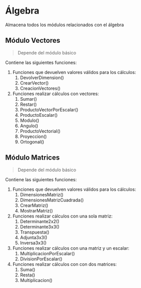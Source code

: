 # Álgebra

Almacena todos los módulos relacionados con el álgebra

## Módulo Vectores

> Depende del módulo básico

Contiene las siguientes funciones:


1. Funciones que devuelven valores válidos para los cálculos:
   1. DevolverDimension()
   2. CrearVector()
   3. CreacionVectores()
2. Funciones realizar cálculos con vectores:
   1. Sumar()
   2. Restar()
   3. ProductoVectorPorEscalar()
   4. ProductoEscalar()
   5. Modulo()
   6. Angulo()
   7. ProductoVectorial()
   8. Proyeccion()
   9. Ortogonal()

## Módulo Matrices

> Depende del módulo básico

Contiene las siguientes funciones:


1. Funciones que devuelven valores válidos para los cálculos:
   1. DimensionesMatriz()
   2. DimensionesMatrizCuadrada()
   3. CrearMatriz()
   4. MostrarMatriz()
2. Funciones realizar cálculos con una sola matriz:
   1. Determinante2x2()
   2. Determinante3x3()
   3. Transpuesta()
   4. Adjunta3x3()
   5. Inversa3x3()
3. Funciones realizar cálculos con una matriz y un escalar:
   1. MultiplicacionPorEscalar()
   2. DivisionPorEscalar()
4. Funciones realizar cálculos con con dos matrices:
   1. Suma()
   2. Resta()
   3. Multiplicacion()
